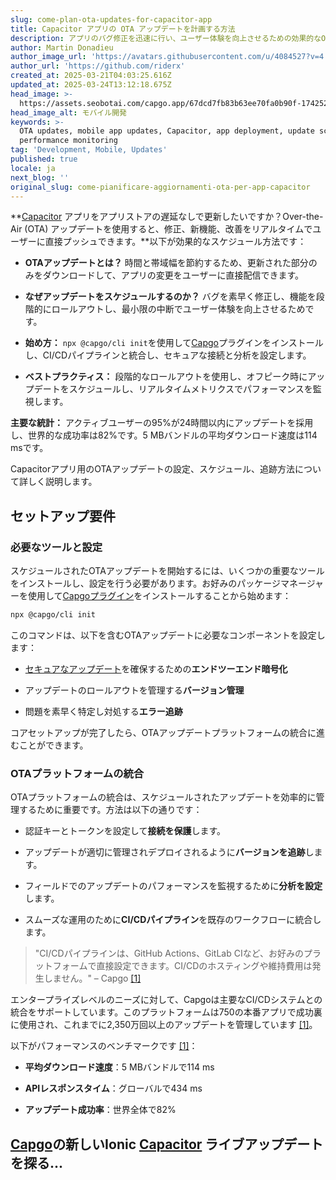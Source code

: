 ```yaml
---
slug: come-plan-ota-updates-for-capacitor-app
title: Capacitor アプリの OTA アップデートを計画する方法
description: アプリのバグ修正を迅速に行い、ユーザー体験を向上させるための効果的なOTAアップデートの計画方法を学びましょう。
author: Martin Donadieu
author_image_url: 'https://avatars.githubusercontent.com/u/4084527?v=4'
author_url: 'https://github.com/riderx'
created_at: 2025-03-21T04:03:25.616Z
updated_at: 2025-03-24T13:12:18.675Z
head_image: >-
  https://assets.seobotai.com/capgo.app/67dcd7fb83b63ee70fa0b90f-1742529933736.jpg
head_image_alt: モバイル開発
keywords: >-
  OTA updates, mobile app updates, Capacitor, app deployment, update scheduling,
  performance monitoring
tag: 'Development, Mobile, Updates'
published: true
locale: ja
next_blog: ''
original_slug: come-pianificare-aggiornamenti-ota-per-app-capacitor
---
```

**[Capacitor](https://capacitorjs.com/) アプリをアプリストアの遅延なしで更新したいですか？Over-the-Air (OTA) アップデートを使用すると、修正、新機能、改善をリアルタイムでユーザーに直接プッシュできます。**以下が効果的なスケジュール方法です：

- **OTAアップデートとは？** 時間と帯域幅を節約するため、更新された部分のみをダウンロードして、アプリの変更をユーザーに直接配信できます。

- **なぜアップデートをスケジュールするのか？** バグを素早く修正し、機能を段階的にロールアウトし、最小限の中断でユーザー体験を向上させるためです。

- **始め方：** `npx @capgo/cli init`を使用して[Capgo](https://capgo.app/)プラグインをインストールし、CI/CDパイプラインと統合し、セキュアな接続と分析を設定します。

- **ベストプラクティス：** 段階的なロールアウトを使用し、オフピーク時にアップデートをスケジュールし、リアルタイムメトリクスでパフォーマンスを監視します。

**主要な統計：** アクティブユーザーの95%が24時間以内にアップデートを採用し、世界的な成功率は82%です。5 MBバンドルの平均ダウンロード速度は114 msです。

Capacitorアプリ用のOTAアップデートの設定、スケジュール、追跡方法について詳しく説明します。

## セットアップ要件

### 必要なツールと設定

スケジュールされたOTAアップデートを開始するには、いくつかの重要なツールをインストールし、設定を行う必要があります。お好みのパッケージマネージャーを使用して[Capgoプラグイン](https://capgo.app/plugins/)をインストールすることから始めます：

```bash
npx @capgo/cli init
```

このコマンドは、以下を含むOTAアップデートに必要なコンポーネントを設定します：

- [セキュアなアップデート](https://capgo.app/docs/plugin/cloud-mode/hybrid-update/)を確保するための**エンドツーエンド暗号化**

- アップデートのロールアウトを管理する**バージョン管理**

- 問題を素早く特定し対処する**エラー追跡**

コアセットアップが完了したら、OTAアップデートプラットフォームの統合に進むことができます。

### OTAプラットフォームの統合

OTAプラットフォームの統合は、スケジュールされたアップデートを効率的に管理するために重要です。方法は以下の通りです：

- 認証キーとトークンを設定して**接続を保護**します。

- アップデートが適切に管理されデプロイされるように**バージョンを追跡**します。

- フィールドでのアップデートのパフォーマンスを監視するために**分析を設定**します。

- スムーズな運用のために**CI/CDパイプライン**を既存のワークフローに統合します。

> "CI/CDパイプラインは、GitHub Actions、GitLab CIなど、お好みのプラットフォームで直接設定できます。CI/CDのホスティングや維持費用は発生しません。" – Capgo [\[1\]](https://capgo.app/)

エンタープライズレベルのニーズに対して、Capgoは主要なCI/CDシステムとの統合をサポートしています。このプラットフォームは750の本番アプリで成功裏に使用され、これまでに2,350万回以上のアップデートを管理しています [\[1\]](https://capgo.app/)。

以下がパフォーマンスのベンチマークです [\[1\]](https://capgo.app/)：

- **平均ダウンロード速度**：5 MBバンドルで114 ms

- **APIレスポンスタイム**：グローバルで434 ms

- **アップデート成功率**：世界全体で82%

## [Capgo](https://capgo.app/)の新しいIonic [Capacitor](https://capacitorjs.com/) ライブアップデートを探る...
